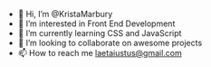 - 👋 Hi, I’m @KristaMarbury
- 👀 I’m interested in Front End Development
- 🌱 I’m currently learning CSS and JavaScript
- 💞️ I’m looking to collaborate on awesome projects
- 📫 How to reach me laetaiustus@gmail.com

<!---
KristaMarbury/KristaMarbury is a ✨ special ✨ repository because its `README.md` (this file) appears on your GitHub profile.
You can click the Preview link to take a look at your changes.
--->
